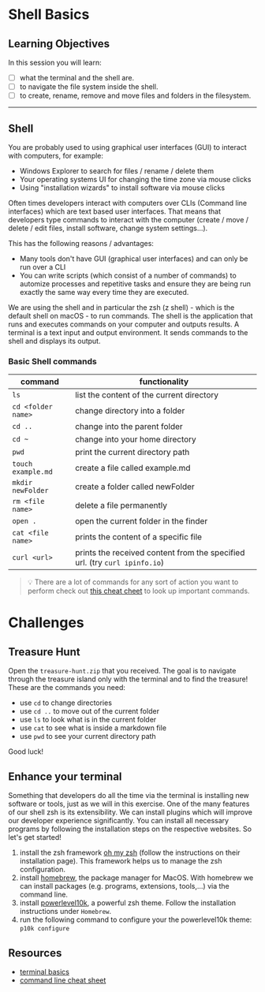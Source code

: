 # Shell Basics

## Learning Objectives

In this session you will learn:

- [ ] what the terminal and the shell are.
- [ ] to navigate the file system inside the shell.
- [ ] to create, rename, remove and move files and folders in the filesystem.

---

## Shell

You are probably used to using graphical user interfaces (GUI) to interact with computers, for example:

- Windows Explorer to search for files / rename / delete them
- Your operating systems UI for changing the time zone via mouse clicks
- Using "installation wizards" to install software via mouse clicks

Often times developers interact with computers over CLIs (Command line interfaces) which are text based user interfaces.
That means that developers type commands to interact with the computer (create / move / delete / edit files, install software, change system settings...).

This has the following reasons / advantages:

- Many tools don't have GUI (graphical user interfaces) and can only be run over a CLI
- You can write scripts (which consist of a number of commands) to automize processes and repetitive tasks and ensure they are being run exactly the same way every time they are executed.

We are using the shell and in particular the zsh (z shell) - which is the default shell on macOS - to run commands.
The shell is the application that runs and executes commands on your computer and outputs results.
A terminal is a text input and output environment. It sends commands to the shell and displays its output.

### Basic Shell commands

| command            | functionality                                                              |
| ------------------ | -------------------------------------------------------------------------- |
| `ls`               | list the content of the current directory                                  |
| `cd <folder name>` | change directory into a folder                                             |
| `cd ..`            | change into the parent folder                                              |
| `cd ~`             | change into your home directory                                            |
| `pwd`              | print the current directory path                                           |
| `touch example.md` | create a file called example.md                                            |
| `mkdir newFolder`  | create a folder called newFolder                                           |
| `rm <file name>`   | delete a file permanently                                                  |
| `open .`           | open the current folder in the finder                                      |
| `cat <file name>`  | prints the content of a specific file                                      |
| `curl <url>`       | prints the received content from the specified url. (try `curl ipinfo.io`) |

> 💡 There are a lot of commands for any sort of action you want to perform check out [this cheat cheet](https://github.com/RehanSaeed/Bash-Cheat-Sheet) to look up important commands.

# Challenges

## Treasure Hunt

Open the `treasure-hunt.zip` that you received. The goal is to navigate through the treasure island only with the terminal and to find the treasure! These are the commands you need:

- use `cd` to change directories
- use `cd ..` to move out of the current folder
- use `ls` to look what is in the current folder
- use `cat` to see what is inside a markdown file
- use `pwd` to see your current directory path

Good luck!

## Enhance your terminal

Something that developers do all the time via the terminal is installing new software or tools, just as we will in this exercise. One of the many features of our shell zsh is its extensibility. We can install plugins which will improve our developer experience significantly. You can install all necessary programs by following the installation steps on the respective websites. So let's get started!

1. install the zsh framework [oh my zsh](https://ohmyz.sh/#install) (follow the instructions on their installation page). This framework helps us to manage the zsh configuration.
2. install [homebrew](https://brew.sh/), the package manager for MacOS. With homebrew we can install packages (e.g. programs, extensions, tools,...) via the command line.
3. install [powerlevel10k](https://github.com/romkatv/powerlevel10k#homebrew), a powerful zsh theme. Follow the installation instructions under `Homebrew`.
4. run the following command to configure your the powerlevel10k theme: `p10k configure`

## Resources

- [terminal basics](https://mrkaluzny.com/blog/terminal-101-getting-started-with-terminal/)
- [command line cheat sheet](https://github.com/0nn0/terminal-mac-cheatsheet#english-version)
